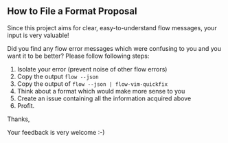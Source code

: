 ## How to File a Format Proposal

Since this project aims for clear, easy-to-understand flow messages, your input is
very valuable!

Did you find any flow error messages which were confusing to you and you want it to be
better? Please follow following steps:

1. Isolate your error (prevent noise of other flow errors)
2. Copy the output `flow --json`
3. Copy the output of `flow --json | flow-vim-quickfix`
4. Think about a format which would make more sense to you
5. Create an issue containing all the information acquired above
6. Profit.

Thanks,

Your feedback is very welcome :-)
